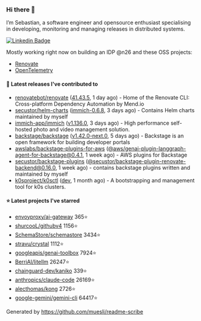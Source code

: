 ### Hi there 👋

I’m Sebastian, a software engineer and opensource enthusiast specialising in developing, monitoring and managing releases in distributed systems.    

[![Linkedin Badge](https://img.shields.io/badge/-LinkedIn-blue?style=flat&logo=Linkedin&logoColor=white&link=https://www.linkedin.com/in/sebastian-poxhofer/)](https://www.linkedin.com/in/sebastian-poxhofer/)

Mostly working right now on building an IDP @n26 and these OSS projects:
- [Renovate](https://github.com/renovatebot/renovate)
- [OpenTelemetry](https://github.com/open-telemetry)



#### 🚀 Latest releases I've contributed to

- [renovatebot/renovate](https://github.com/renovatebot/renovate) ([41.43.5](https://github.com/renovatebot/renovate/releases/tag/41.43.5), 1 day ago) - Home of the Renovate CLI: Cross-platform Dependency Automation by Mend.io
- [secustor/helm-charts](https://github.com/secustor/helm-charts) ([immich-0.6.8](https://github.com/secustor/helm-charts/releases/tag/immich-0.6.8), 3 days ago) - Contains Helm charts maintained by myself
- [immich-app/immich](https://github.com/immich-app/immich) ([v1.136.0](https://github.com/immich-app/immich/releases/tag/v1.136.0), 3 days ago) - High performance self-hosted photo and video management solution.
- [backstage/backstage](https://github.com/backstage/backstage) ([v1.42.0-next.0](https://github.com/backstage/backstage/releases/tag/v1.42.0-next.0), 5 days ago) - Backstage is an open framework for building developer portals
- [awslabs/backstage-plugins-for-aws](https://github.com/awslabs/backstage-plugins-for-aws) ([@aws/genai-plugin-langgraph-agent-for-backstage@0.4.1](https://github.com/awslabs/backstage-plugins-for-aws/releases/tag/%40aws/genai-plugin-langgraph-agent-for-backstage%400.4.1), 1 week ago) - AWS plugins for Backstage
- [secustor/backstage-plugins](https://github.com/secustor/backstage-plugins) ([@secustor/backstage-plugin-renovate-backend@0.16.0](https://github.com/secustor/backstage-plugins/releases/tag/%40secustor/backstage-plugin-renovate-backend%400.16.0), 1 week ago) - contains backstage plugins written and maintained by myself
- [k0sproject/k0sctl](https://github.com/k0sproject/k0sctl) ([dev](https://github.com/k0sproject/k0sctl/releases/tag/dev), 1 month ago) - A bootstrapping and management tool for k0s clusters.

#### ⭐ Latest projects I've starred

- [envoyproxy/ai-gateway](https://github.com/envoyproxy/ai-gateway) 365⭐
- [shurcooL/githubv4](https://github.com/shurcooL/githubv4) 1156⭐
- [SchemaStore/schemastore](https://github.com/SchemaStore/schemastore) 3434⭐
- [stravu/crystal](https://github.com/stravu/crystal) 1112⭐
- [googleapis/genai-toolbox](https://github.com/googleapis/genai-toolbox) 7924⭐
- [BerriAI/litellm](https://github.com/BerriAI/litellm) 26247⭐
- [chainguard-dev/kaniko](https://github.com/chainguard-dev/kaniko) 339⭐
- [anthropics/claude-code](https://github.com/anthropics/claude-code) 26169⭐
- [alecthomas/kong](https://github.com/alecthomas/kong) 2726⭐
- [google-gemini/gemini-cli](https://github.com/google-gemini/gemini-cli) 64417⭐



Generated by https://github.com/muesli/readme-scribe
